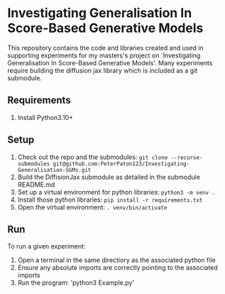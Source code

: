 # Investigating Generalisation In Score-Based Generative Models

This repository contains the code and libraries created and used in supporting experiments for my masters's project on `Investigating Generalisation In Score-Based Generative Models'. 
Many experiments require building the diffusion jax library which is included as a git submodule.

## Requirements
1. Install Python3.10+ 

## Setup
1. Check out the repo and the submodules: `git clone --recurse-submodules git@github.com:PeterPaton123/Investigating-Generalisation-SGMs.git`
2. Build the DiffisionJax submodule as detailed in the submodule README.md 
3. Set up a virtual environment for python libraries: `python3 -m venv .`
4. Install those python libraries: `pip install -r requirements.txt`
5. Open the virtual environment: `. venv/bin/activate`

## Run

To run a given experiment:
1. Open a terminal in the same directiory as the associated python file
2. Ensure any absolute imports are correctly pointing to the associated imports
3. Run the program: 'python3 Example.py'
